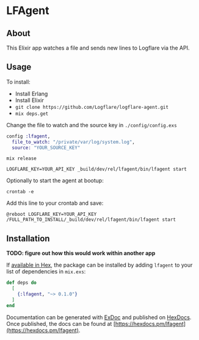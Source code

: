 # LFAgent

## About

This Elixir app watches a file and sends new lines to Logflare via the API.

## Usage

To install:

  * Install Erlang
  * Install Elixir
  * `git clone https://github.com/Logflare/logflare-agent.git`
  * `mix deps.get`

Change the file to watch and the source key in `./config/config.exs`

```elixir
config :lfagent,
  file_to_watch: "/private/var/log/system.log",
  source: "YOUR_SOURCE_KEY"
```

`mix release`

`LOGFLARE_KEY=YOUR_API_KEY _build/dev/rel/lfagent/bin/lfagent start`

Optionally to start the agent at bootup:

`crontab -e`

Add this line to your crontab and save:

`@reboot LOGFLARE_KEY=YOUR_API_KEY /FULL_PATH_TO_INSTALL/_build/dev/rel/lfagent/bin/lfagent start`

## Installation

**TODO: figure out how this would work within another app**

If [available in Hex](https://hex.pm/docs/publish), the package can be installed
by adding `lfagent` to your list of dependencies in `mix.exs`:

```elixir
def deps do
  [
    {:lfagent, "~> 0.1.0"}
  ]
end
```

Documentation can be generated with [ExDoc](https://github.com/elixir-lang/ex_doc)
and published on [HexDocs](https://hexdocs.pm). Once published, the docs can
be found at [https://hexdocs.pm/lfagent](https://hexdocs.pm/lfagent).
